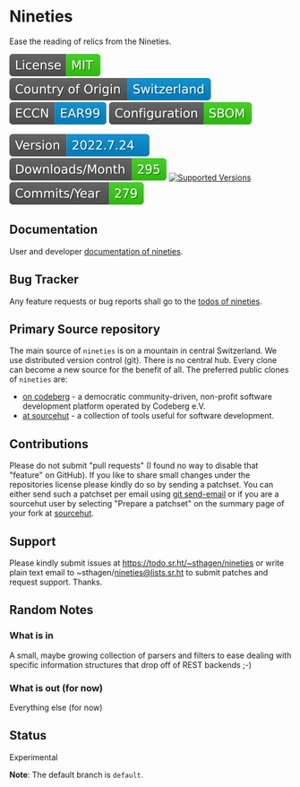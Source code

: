 # Nineties

Ease the reading of relics from the Nineties.

[![License](docs/badges/license-spdx-mit.svg)](https://git.sr.ht/~sthagen/nineties/tree/default/item/LICENSE)
[![Country of Origin](docs/badges/country-of-origin-name-switzerland-neutral.svg)](https://git.sr.ht/~sthagen/nineties/tree/default/item/COUNTRY-OF-ORIGIN)
[![Export Classification Control Number (ECCN)](docs/badges/export-control-classification-number_eccn-ear99-neutral.svg)](https://git.sr.ht/~sthagen/nineties/tree/default/item/EXPORT-CONTROL-CLASSIFICATION-NUMBER)
[![Configuration](docs/badges/configuration-sbom.svg)](https://git.sr.ht/~sthagen/nineties/tree/default/item/docs/third-party/README.md)

[![Version](docs/badges/latest-release.svg)](https://pypi.python.org/pypi/nineties/)
[![Downloads](docs/badges/downloads-per-month.svg)](https://pepy.tech/project/nineties)
[![Supported Versions](https://img.shields.io/pypi/pyversions/nineties.svg?style=flat)](https://pypi.python.org/pypi/nineties/)
[![Maintenance Status](docs/badges/commits-per-year.svg)](https://git.sr.ht/~sthagen/nineties/log)

## Documentation

User and developer [documentation of nineties](https://codes.dilettant.life/docs/nineties).

## Bug Tracker

Any feature requests or bug reports shall go to the [todos of nineties](https://todo.sr.ht/~sthagen/nineties).

## Primary Source repository

The main source of `nineties` is on a mountain in central Switzerland.
We use distributed version control (git).
There is no central hub.
Every clone can become a new source for the benefit of all.
The preferred public clones of `nineties` are:

* [on codeberg](https://codeberg.org/sthagen/nineties) - a democratic community-driven, non-profit software development platform operated by Codeberg e.V.
* [at sourcehut](https://git.sr.ht/~sthagen/nineties) - a collection of tools useful for software development.

## Contributions

Please do not submit "pull requests" (I found no way to disable that "feature" on GitHub).
If you like to share small changes under the repositories license please kindly do so by sending a patchset.
You can either send such a patchset per email using [git send-email](https://git-send-email.io) or 
if you are a sourcehut user by selecting "Prepare a patchset" on the summary page of your fork at [sourcehut](https://git.sr.ht/).

## Support

Please kindly submit issues at https://todo.sr.ht/~sthagen/nineties or write plain text email to ~sthagen/nineties@lists.sr.ht to submit patches and request support. Thanks.

## Random Notes

### What is in

A small, maybe growing collection of parsers and filters
to ease dealing with specific information structures that
drop off of REST backends ;-)

### What is out (for now)

Everything else (for now)

## Status

Experimental

**Note**: The default branch is `default`.
